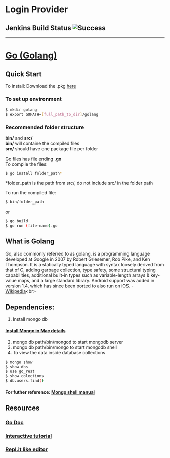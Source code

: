 # Login Provider
## Jenkins Build Status   ![Success](https://raw.github.com/gigablah/jenkins-status/master/images/success.png)
-------------------------


# [Go (Golang)](https://golang.org)


## Quick Start

To install: Download the .pkg [here](https://golang.org/dl/)

### To set up environment
```bash
$ mkdir golang
$ export GOPATH=[full_path_to_dir]/golang
```

### Recommended folder structure
**bin/** and **src/**<br>
**bin/** will containe the compiled files<br>
**src/** should have one package file per folder

Go files has file ending **.go**<br>
To compile the files:<br>
```bash
$ go install folder_path*
```
*folder_path is the path from src/, do not include src/ in the folder path


To run the compiled file:
```bash
$ bin/folder_path
```
or
```bash
$ go build
$ go run (file-name).go
```

## What is Golang

Go, also commonly referred to as golang, is a programming language developed at Google in 2007 by Robert Griesemer, Rob Pike, and Ken Thompson. It is a statically typed language with syntax loosely derived from that of C, adding garbage collection, type safety, some structural typing capabilities, additional built-in types such as variable-length arrays & key-value maps, and a large standard library.
Android support was added in version 1.4, which has since been ported to also run on iOS. - [Wikipedia](https://en.wikipedia.org/wiki/Go_(programming_language))<br>

## Dependencies:
1. Install mongo db 
#### [Install Mongo in Mac details](https://treehouse.github.io/installation-guides/mac/mongo-mac.html)
2. mongo db path/bin/mongod to start mongodb server
3. mongo db path/bin/mongo to start mongodb shell
4. To view the data inside database collections 
```bash
$ mongo show
$ show dbs
$ use go_rest
$ show colections
$ db.users.find()
```
####  For futher reference: [Mongo shell manual](https://docs.mongodb.com/manual/reference/mongo-shell/)

## Resources
### [Go Doc](https://godoc.org/github.com/)
### [Interactive tutorial](https://tour.golang.org/welcome/1)
### [Repl.it like editor](http://play.golang.org/)
